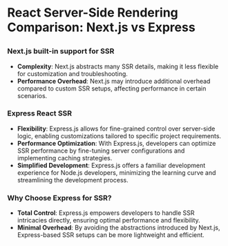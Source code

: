 # <p>React Server-Side Rendering <br> Comparison: Next.js vs Express </p>

### Next.js built-in support for SSR

- **Complexity**: Next.js abstracts many SSR details, making it less flexible for customization and troubleshooting.
- **Performance Overhead**: Next.js may introduce additional overhead compared to custom SSR setups, affecting performance in certain scenarios.

### Express React SSR

- **Flexibility**: Express.js allows for fine-grained control over server-side logic, enabling customizations tailored to specific project requirements.
- **Performance Optimization**: With Express.js, developers can optimize SSR performance by fine-tuning server configurations and implementing caching strategies.
- **Simplified Development**: Express.js offers a familiar development experience for Node.js developers, minimizing the learning curve and streamlining the development process.

### Why Choose Express for SSR?

- **Total Control**: Express.js empowers developers to handle SSR intricacies directly, ensuring optimal performance and flexibility.
- **Minimal Overhead**: By avoiding the abstractions introduced by Next.js, Express-based SSR setups can be more lightweight and efficient.
